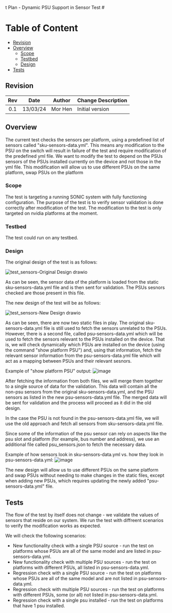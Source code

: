t Plan - Dynamic PSU Support in Sensor Test #

# Table of Content

- [Revision](#revision)
- [Overview](#overview)
    - [Scope](#scope)
    - [Testbed](#testbed)
    - [Design](#design)
- [Tests](#tests)

## Revision

| Rev  |   Date   |    Author     |       Change Description                  |
| :--: | :------: | :-----------: | ------------------------------------------|
| 0.1  | 13/03/24 | Mor Hen       | Initial version                           |
## Overview
The current test checks the sensors per platform, using a predefined list of sensors called "sku-sensors-data.yml". This means any modification to the PSU on the switch will result in failure of the test and require modification of the predefined yml file.
We want to modify the test to depend on the PSUs sensors of the PSUs installed currently on the device and not those in the yml file. This modification will allow us to use different PSUs on the same platform, swap PSUs on the platform

### Scope
The test is targeting a running SONIC system with fully functioning configuration. The purpose of the test is to verify sensor validation is done correctly after modification of the test. The modification to the test is only targeted on nvidia platforms at the moment.

### Testbed
The test could run on any testbed.

### Design

The original design of the test is as follows:

![test_sensors-Original Design drawio](https://github.com/mhen1/sonic-mgmt/assets/155874991/beb04857-56cb-4842-8a3f-2e3f97620f05)

As can be seen, the sensor data of the platform is loaded from the static sku-sensors-data.yml file and is then sent for validation.
The PSUs sesnors checked are those present in this file.

The new design of the test will be as follows:

![test_sensors-New Design drawio](https://github.com/mhen1/sonic-mgmt/assets/155874991/026dbd32-ffab-47b0-a70d-8d8fd7667660)

As can be seen, there are now two static files in play. The original sku-sensors-data.yml file is still used to fetch the sensors unrelated to the PSUs.
However, there is a second file, called psu-sensors-data.yml which will be used to fetch the sensors relevant to the PSUs installed on the device. That is, we will check dynamically which PSUs are installed on the device (using the command "show platform PSU") and, using that information, fetch the relevant sensor information from the psu-sensors-data.yml file which will act as a mapping between PSUs and their relevant sesnors.

Example of "show platform PSU" output:
![image](https://github.com/mhen1/sonic-mgmt/assets/155874991/4572a1eb-b583-4d75-81d7-e55271020c36)


After fetching the information from both files, we will merge them together to a single source of data for the validation. This data will contain all the non-psu sensors from the original sku-sensors-data.yml, and the PSU sensors as listed in the new psu-sensors-data.yml file. The merged data will be sent for validation and the process will proceed as it did in the old design.

In the case the PSU is not found in the psu-sensors-data.yml file, we will use the old approach and fetch all sensors from sku-sensors-data.yml file.

Since some of the information of the psu sensor can rely on aspects like the psu slot and platform (for example, bus number and address), we use an additional file called psu_sensors.json to fetch the necessary data.

Example of how sensors look in sku-sensors-data.yml vs. how they look in psu-sensors-data.yml:
![image](https://github.com/mhen1/sonic-mgmt/assets/155874991/b8f6f37f-47b4-4d61-8af2-7f81105e85d6)


The new design will allow us to use different PSUs on the same platform and swap PSUs without needing to make changes in the static files, except when adding new PSUs, which requires updating the newly added "psu-sensors-data.yml" file.

## Tests
The flow of the test by itself does not change - we validate the values of sensors that reside on our system. We run the test with diffreent scenarios to verify the modification works as expected.

We will check the following scenarios:
- New functionality check with a single PSU source - run the test on platforms whose PSUs are all of the same model and are listed in psu-sensors-data.yml.
- New functionality check with multiple PSU sources - run the test on platforms with different PSUs, all listed in psu-sensors-data.yml.
- Regression check with a single PSU source - run the test on platforms whose PSUs are all of the same model and are not listed in psu-sensors-data.yml.
- Regression check with multiple PSU sources - run the test on platforms with different PSUs, some (or all) not listed in psu-sensors-data.yml.
- Regression check with a single psu installed - run the test on platforms that have 1 psu installed.
